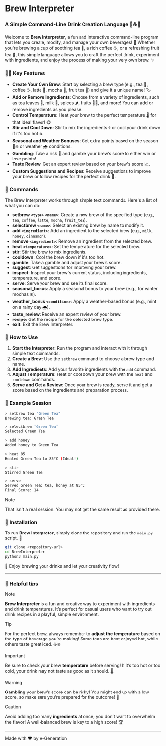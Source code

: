 # Brew Interpreter
### A Simple Command-Line Drink Creation Language 🍵☕🍹

Welcome to **Brew Interpreter**, a fun and interactive command-line program that lets you create, modify, and manage your own beverages! 🌟 Whether you're brewing a cup of soothing tea 🍃, a rich coffee ☕, or a refreshing fruit tea 🍓, this simple language allows you to craft the perfect drink, experiment with ingredients, and enjoy the process of making your very own brew. ✨

### 🧑‍🍳 Key Features
- **Create Your Own Brew**: Start by selecting a brew type (e.g., tea 🍵, coffee ☕, latte 🥛, mocha 🍫, fruit tea 🍓) and give it a unique name! 🏷️
- **Add or Remove Ingredients**: Choose from a variety of ingredients, such as tea leaves 🍃, milk 🥛, spices 🌶️, fruits 🍎🍓, and more! You can add or remove ingredients as you please. 
- **Control Temperature**: Heat your brew to the perfect temperature 🌡️ for that ideal flavor! 😋
- **Stir and Cool Down**: Stir to mix the ingredients 🌀 or cool your drink down if it's too hot ❄️.
- **Seasonal and Weather Bonuses**: Get extra points based on the season 🌸❄️ or weather 🌧️ conditions.
- **Gambling**: Take a risk 🎰 and gamble your brew’s score to either win or lose points!
- **Taste Review**: Get an expert review based on your brew's score 📈.
- **Custom Suggestions and Recipes**: Receive suggestions to improve your brew or follow recipes for the perfect drink 📜.

### 📜 Commands
The Brew Interpreter works through simple text commands. Here's a list of what you can do:

- **setbrew `<type>` `<name>`**: Create a new brew of the specified type (e.g., `tea`, `coffee`, `latte`, `mocha`, `fruit_tea`).
- **selectbrew `<name>`**: Select an existing brew by name to modify it.
- **add `<ingredient>`**: Add an ingredient to the selected brew (e.g., `milk`, `honey`, `cinnamon`).
- **remove `<ingredient>`**: Remove an ingredient from the selected brew.
- **heat `<temperature>`**: Set the temperature for the selected brew.
- **stir**: Stir the brew to mix ingredients.
- **cooldown**: Cool the brew down if it's too hot.
- **gamble**: Take a gamble and adjust your brew’s score.
- **suggest**: Get suggestions for improving your brew.
- **inspect**: Inspect your brew's current status, including ingredients, temperature, and score.
- **serve**: Serve your brew and see its final score.
- **seasonal_bonus**: Apply a seasonal bonus to your brew (e.g., for winter mochas ❄️).
- **weather_bonus `<condition>`**: Apply a weather-based bonus (e.g., mint on a rainy day 🌧️).
- **taste_review**: Receive an expert review of your brew.
- **recipe**: Get the recipe for the selected brew type.
- **exit**: Exit the Brew Interpreter.

### 🚀 How to Use
1. **Start the Interpreter**: Run the program and interact with it through simple text commands.
2. **Create a Brew**: Use the `setbrew` command to choose a brew type and name.
3. **Add Ingredients**: Add your favorite ingredients with the `add` command.
4. **Adjust Temperature**: Heat or cool down your brew with the `heat` and `cooldown` commands.
5. **Serve and Get a Review**: Once your brew is ready, serve it and get a score based on the ingredients and preparation process.

### 💬 Example Session
```bash
> setbrew tea "Green Tea"
Brewing tea: Green Tea

> selectbrew "Green Tea"
Selected Green Tea

> add honey
Added honey to Green Tea

> heat 85
Heated Green Tea to 85°C (Ideal!)

> stir
Stirred Green Tea

> serve
Served Green Tea: tea, honey at 85°C
Final Score: 14
```
> [!NOTE]  
> That isn't a real session. You may not get the same result as provided there.

### 🔧 Installation
To run **Brew Interpreter**, simply clone the repository and run the `main.py` script. 🍃

```bash
git clone <repository-url>
cd BrewInterpreter
python3 main.py
```
🎉 Enjoy brewing your drinks and let your creativity flow!

---

### 📝 Helpful tips

> [!NOTE]  
> **Brew Interpreter** is a fun and creative way to experiment with ingredients and drink temperatures. It’s perfect for casual users who want to try out drink recipes in a playful, simple environment.

> [!TIP]  
> For the perfect brew, always remember to **adjust the temperature** based on the type of beverage you’re making! Some teas are best enjoyed hot, while others taste great iced. ☕❄️

> [!IMPORTANT]  
> Be sure to check your brew **temperature** before serving! If it’s too hot or too cold, your drink may not taste as good as it should. 🌡️

> [!WARNING]  
> **Gambling** your brew’s score can be risky! You might end up with a low score, so make sure you’re prepared for the outcome! 🎰

> [!CAUTION]  
> Avoid adding too many **ingredients** at once; you don’t want to overwhelm the flavor! A well-balanced brew is key to a high score! 🏆

---

Made with ❤️ by A-Generation
